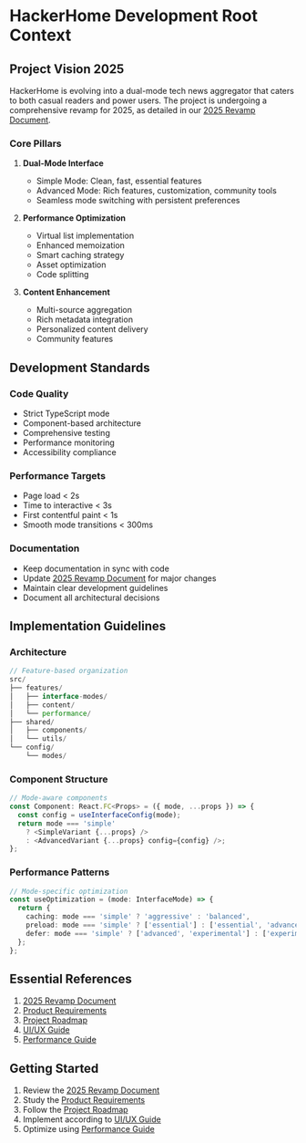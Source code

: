 # HackerHome Development Root Context

## Project Vision 2025

HackerHome is evolving into a dual-mode tech news aggregator that caters to both casual readers and power users. The project is undergoing a comprehensive revamp for 2025, as detailed in our [2025 Revamp Document](revamp-2025.md).

### Core Pillars

1. **Dual-Mode Interface**
   - Simple Mode: Clean, fast, essential features
   - Advanced Mode: Rich features, customization, community tools
   - Seamless mode switching with persistent preferences

2. **Performance Optimization**
   - Virtual list implementation
   - Enhanced memoization
   - Smart caching strategy
   - Asset optimization
   - Code splitting

3. **Content Enhancement**
   - Multi-source aggregation
   - Rich metadata integration
   - Personalized content delivery
   - Community features

## Development Standards

### Code Quality
- Strict TypeScript mode
- Component-based architecture
- Comprehensive testing
- Performance monitoring
- Accessibility compliance

### Performance Targets
- Page load < 2s
- Time to interactive < 3s
- First contentful paint < 1s
- Smooth mode transitions < 300ms

### Documentation
- Keep documentation in sync with code
- Update [2025 Revamp Document](revamp-2025.md) for major changes
- Maintain clear development guidelines
- Document all architectural decisions

## Implementation Guidelines

### Architecture
```typescript
// Feature-based organization
src/
├── features/
│   ├── interface-modes/
│   ├── content/
│   └── performance/
├── shared/
│   ├── components/
│   └── utils/
└── config/
    └── modes/
```

### Component Structure
```typescript
// Mode-aware components
const Component: React.FC<Props> = ({ mode, ...props }) => {
  const config = useInterfaceConfig(mode);
  return mode === 'simple' 
    ? <SimpleVariant {...props} />
    : <AdvancedVariant {...props} config={config} />;
};
```

### Performance Patterns
```typescript
// Mode-specific optimization
const useOptimization = (mode: InterfaceMode) => {
  return {
    caching: mode === 'simple' ? 'aggressive' : 'balanced',
    preload: mode === 'simple' ? ['essential'] : ['essential', 'advanced'],
    defer: mode === 'simple' ? ['advanced', 'experimental'] : ['experimental']
  };
};
```

## Essential References

1. [2025 Revamp Document](revamp-2025.md)
2. [Product Requirements](prd.md)
3. [Project Roadmap](projectRoadMap.md)
4. [UI/UX Guide](ui/guide.md)
5. [Performance Guide](development/performance-optimization.md)

## Getting Started

1. Review the [2025 Revamp Document](revamp-2025.md)
2. Study the [Product Requirements](prd.md)
3. Follow the [Project Roadmap](projectRoadMap.md)
4. Implement according to [UI/UX Guide](ui/guide.md)
5. Optimize using [Performance Guide](development/performance-optimization.md)

